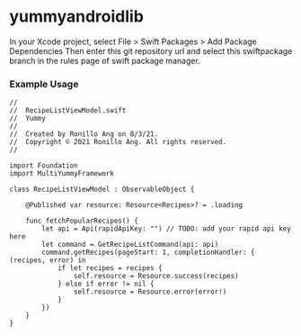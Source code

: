 # yummyandroidlib

In your Xcode project, select File > Swift Packages > Add Package Dependencies
Then enter this git repository url and select this swiftpackage branch in the rules page of swift package manager.

### Example Usage

```
//
//  RecipeListViewModel.swift
//  Yummy
//
//  Created by Ronillo Ang on 8/3/21.
//  Copyright © 2021 Ronillo Ang. All rights reserved.
//

import Foundation
import MultiYummyFramework

class RecipeListViewModel : ObservableObject {
    
    @Published var resource: Resource<Recipes>? = .loading

    func fetchPopularRecipes() {
        let api = Api(rapidApiKey: "") // TODO: add your rapid api key here
        let command = GetRecipeListCommand(api: api)
        command.getRecipes(pageStart: 1, completionHandler: { (recipes, error) in
            if let recipes = recipes {
                self.resource = Resource.success(recipes)
            } else if error != nil {
                self.resource = Resource.error(error!)
            }
        })
    }
}
```
